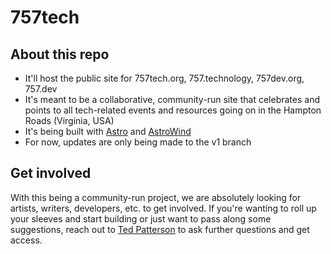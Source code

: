# 757tech
## About this repo
- It'll host the public site for 757tech.org, 757.technology, 757dev.org, 757.dev
- It's meant to be a collaborative, community-run site that celebrates and points to all tech-related events and resources going on in the Hampton Roads (Virginia, USA)
- It's being built with [Astro](https://astro.build/blog/astro-4110/) and [AstroWind](https://github.com/onwidget/astrowind)
- For now, updates are only being made to the v1 branch

## Get involved
With this being a community-run project, we are absolutely looking for artists, writers, developers, etc. to get involved. If you're wanting to roll up your sleeves and start building or just want to pass along some suggestions, reach out to [Ted Patterson](https://www.linkedin.com/in/tedjpatterson) to ask further questions and get access.
